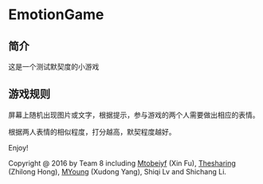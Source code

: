 # EmotionGame

## 简介

这是一个测试默契度的小游戏

## 游戏规则

屏幕上随机出现图片或文字，根据提示，参与游戏的两个人需要做出相应的表情。

根据两人表情的相似程度，打分越高，默契程度越好。

Enjoy!

Copyright @ 2016 by Team 8 including [Mtobeiyf](https://github.com/mtobeiyf) (Xin Fu), [Thesharing](github.com/thesharing) (Zhilong Hong), [MYoung](https://github.com/0237) (Xudong Yang), Shiqi Lv and Shichang Li.
